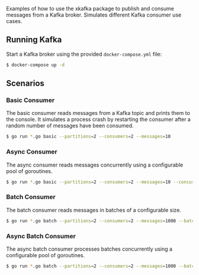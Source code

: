 Examples of how to use the xkafka package to publish and consume messages from a Kafka broker. Simulates different Kafka consumer use cases.

## Running Kafka

Start a Kafka broker using the provided `docker-compose.yml` file:

```bash
$ docker-compose up -d
```

## Scenarios

### Basic Consumer

The basic consumer reads messages from a Kafka topic and prints them to the console. It simulates a process crash by restarting the consumer after a random number of messages have been consumed.

```bash
$ go run *.go basic --partitions=2 --consumers=2 --messages=10
```

### Async Consumer

The async consumer reads messages concurrently using a configurable pool of goroutines.

```bash
$ go run *.go basic --partitions=2 --consumers=2 --messages=10 --concurrency=4
```

### Batch Consumer

The batch consumer reads messages in batches of a configurable size.

```bash
$ go run *.go batch --partitions=2 --consumers=2 --messages=1000 --batch-size=100
```

### Async Batch Consumer

The async batch consumer processes batches concurrently using a configurable pool of goroutines.

```bash
$ go run *.go batch --partitions=2 --consumers=2 --messages=1000 --batch-size=100 --concurrency=4
```
